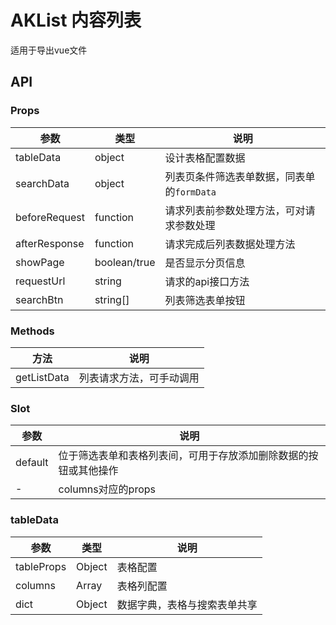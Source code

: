 # AKList 内容列表

适用于导出vue文件

## API

### Props

| 参数            | 类型           | 说明                         |
|---------------|--------------|----------------------------|
| tableData     | object       | 设计表格配置数据                   |
| searchData    | object       | 列表页条件筛选表单数据，同表单的`formData` |
| beforeRequest | function     | 请求列表前参数处理方法，可对请求参数处理       |
| afterResponse | function     | 请求完成后列表数据处理方法              |
| showPage      | boolean/true | 是否显示分页信息                   |
| requestUrl    | string       | 请求的api接口方法                 |
| searchBtn     | string[]     | 列表筛选表单按钮                   |

### Methods

| 方法          | 说明           |
|-------------|--------------|
| getListData | 列表请求方法，可手动调用 |

### Slot

| 参数           | 说明                               |
|--------------|----------------------------------|
| default      | 位于筛选表单和表格列表间，可用于存放添加删除数据的按钮或其他操作 |
| -            | columns对应的props                  |

### tableData

| 参数         | 类型     | 说明             |
|------------|--------|----------------|
| tableProps | Object | 表格配置           |
| columns    | Array  | 表格列配置          |
| dict       | Object | 数据字典，表格与搜索表单共享 |
